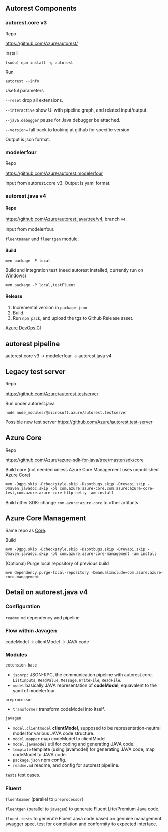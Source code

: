 ## Autorest Components

### autorest.core v3

Repo

https://github.com/Azure/autorest/

Install

`(sudo) npm install -g autorest`

Run

`autorest --info`

Useful parameters

`--reset` drop all extensions.

`--interactive` show UI with pipeline graph, and related input/output.

`--java.debugger` pause for Java debugger be attached.

`--version=` fall back to looking at github for specific version.

Output is json format.

### modelerfour

Repo

https://github.com/Azure/autorest.modelerfour

Input from autorest.core v3. Output is yaml format.

### autorest.java v4

#### Repo

https://github.com/Azure/autorest.java/tree/v4, branch `v4`.

Input from modelerfour.

`fluentnamer` and `fluentgen` module.

#### Build

`mvn package -P local`

Build and integration test (need autorest installed, currently run on Windows)

`mvn package -P local,testFluent`

#### Release

1. Incremental version in `package.json`
2. Build.
3. Run `npm pack`, and upload the tgz to Github Release asset.

[Azure DevOps CI](https://dev.azure.com/azure-sdk/public/_build?definitionId=1590)

## autorest pipeline

autorest.core v3 -> modelerfour -> autorest.java v4

## Legacy test server

Repo

https://github.com/Azure/autorest.testserver

Run under autorest.java

`node node_modules/@microsoft.azure/autorest.testserver`

Possible new test server https://github.com/Azure/autorest.test-server

## Azure Core

Repo

https://github.com/Azure/azure-sdk-for-java/tree/master/sdk/core

Build core (not needed unless Azure Core Management uses unpublished Azure Core)

`mvn -Dgpg.skip -Dcheckstyle.skip -Dspotbugs.skip -Drevapi.skip -Dmaven.javadoc.skip -pl com.azure:azure-core,com.azure:azure-core-test,com.azure:azure-core-http-netty -am install`

Build other SDK: change `com.azure:azure-core` to other artifacts

## Azure Core Management

Same repo as [Core](#azure-core).

Build

`mvn -Dgpg.skip -Dcheckstyle.skip -Dspotbugs.skip -Drevapi.skip -Dmaven.javadoc.skip -pl com.azure:azure-core-management -am install`

(Optional) Purge local repository of previous build

`mvn dependency:purge-local-repository -DmanualInclude=com.azure:azure-core-management`

## Detail on autorest.java v4

### Configuration

`readme.md` dependency and pipeline

### Flow within Javagen

codeModel -> clientModel -> JAVA code

### Modules

`extension-base`
- `jsonrpc` JSON-RPC, the communication pipeline with autorest.core. `ListInputs`, `ReadValue`, `Message`, `WriteFile`, `ReadFile`.
- `model` basically JAVA representation of **codeModel**, equavalent to the yaml of modelerfour.

`preprocessor`
- `transformer` transform codeModel into itself.

`javagen`
- `model.clientmodel` **clientModel**, supposed to be representation-neutral model for various JAVA code structure.
- `model.mapper` map codeModel to clientModel.
- `model.javamodel` util for coding and generating JAVA code.
- `template` template (using javamodel) for generating JAVA code; map codeModel to JAVA code.
- `package.json` npm config.
- `readme.md` readme, and config for autorest pipeline.

`tests` test cases.

### Fluent 

`fluentnamer` (parallel to `preprocessor`)

`fluentgen` (parallel to `javagen`) to generate Fluent Lite/Premium Java code.

`fluent-tests` to generate Fluent Java code based on genuine management swagger spec, test for compilation and conformity to expected interface.
